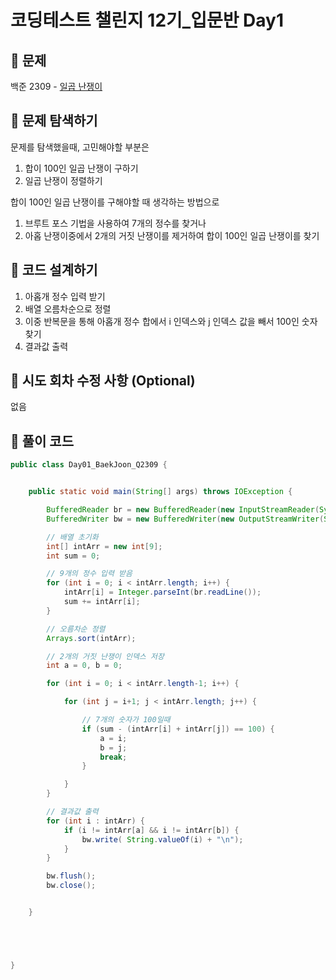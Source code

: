 # 코딩테스트 챌린지 12기_입문반 Day1

## 📌 문제
백준 2309 - [일곱 난쟁이](https://www.acmicpc.net/problem/2309)

## 📌 문제 탐색하기
문제를 탐색했을때, 고민해야할 부분은
1. 합이 100인 일곱 난쟁이 구하기
2. 일곱 난쟁이 정렬하기



합이 100인 일곱 난쟁이를 구해야할 때 생각하는 방법으로
1. 브루트 포스 기법을 사용하여 7개의 정수를 찾거나
2. 아홉 난쟁이중에서 2개의 거짓 난쟁이를 제거하여 합이 100인 일곱 난쟁이를 찾기

## 📌 코드 설계하기
1. 아홉개 정수 입력 받기
2. 배열 오름차순으로 정렬
3. 이중 반복문을 통해 아홉개 정수 합에서 i 인덱스와 j 인덱스 값을 빼서 100인 숫자 찾기
4. 결과값 출력

## 📌 시도 회차 수정 사항 (Optional)
없음

## 📌 풀이 코드
```java
public class Day01_BaekJoon_Q2309 {


    public static void main(String[] args) throws IOException {

        BufferedReader br = new BufferedReader(new InputStreamReader(System.in));
        BufferedWriter bw = new BufferedWriter(new OutputStreamWriter(System.out));

        // 배열 초기화
        int[] intArr = new int[9];
        int sum = 0;

        // 9개의 정수 입력 받음
        for (int i = 0; i < intArr.length; i++) {
            intArr[i] = Integer.parseInt(br.readLine());
            sum += intArr[i];
        }

        // 오름차순 정렬
        Arrays.sort(intArr);

        // 2개의 거짓 난쟁이 인덱스 저장
        int a = 0, b = 0;

        for (int i = 0; i < intArr.length-1; i++) {

            for (int j = i+1; j < intArr.length; j++) {

                // 7개의 숫자가 100일때
                if (sum - (intArr[i] + intArr[j]) == 100) {
                    a = i;
                    b = j;
                    break;
                }

            }
        }

        // 결과값 출력
        for (int i : intArr) {
            if (i != intArr[a] && i != intArr[b]) {
                bw.write( String.valueOf(i) + "\n");
            }
        }

        bw.flush();
        bw.close();


    }





}